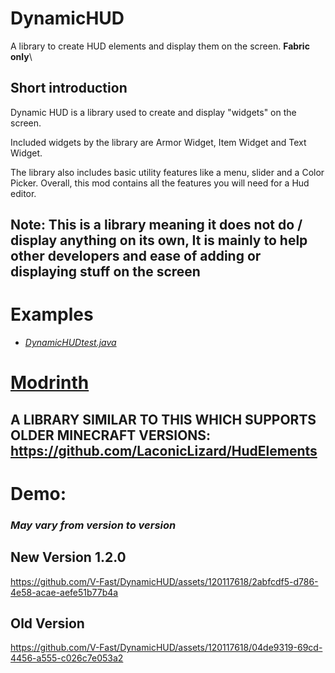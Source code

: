 # DynamicHUD
A library to create HUD elements and display them on the screen. **Fabric only**\

## Short introduction
Dynamic HUD is a library used to create and display "widgets" on the screen.

Included widgets by the library are Armor Widget, Item Widget and Text Widget. 

The library also includes basic utility features like a menu, slider and a Color Picker. Overall, this mod contains all the features you will need for a Hud editor. 

## Note: This is a library meaning it does not do / display anything on its own, It is mainly to help other developers and ease of adding or displaying stuff on the screen

# Examples
- [_DynamicHUDtest.java_](src/main/java/com/tanishisherewith/dynamichud/DynamicHUDtest.java)

# [Modrinth](https://modrinth.com/mod/dynamichud)

## A LIBRARY SIMILAR TO THIS WHICH SUPPORTS OLDER MINECRAFT VERSIONS: https://github.com/LaconicLizard/HudElements

# Demo:
### *May vary from version to version*
## New Version 1.2.0
https://github.com/V-Fast/DynamicHUD/assets/120117618/2abfcdf5-d786-4e58-acae-aefe51b77b4a


## Old Version
https://github.com/V-Fast/DynamicHUD/assets/120117618/04de9319-69cd-4456-a555-c026c7e053a2











